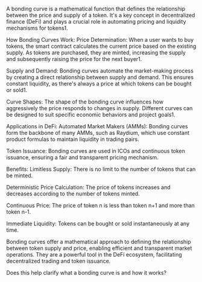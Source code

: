 A bonding curve is a mathematical function that defines the relationship between the price and supply of a token. It's a key concept in decentralized finance (DeFi) and plays a crucial role in automating pricing and liquidity mechanisms for tokens1.

How Bonding Curves Work:
Price Determination: When a user wants to buy tokens, the smart contract calculates the current price based on the existing supply. As tokens are purchased, they are minted, increasing the supply and subsequently raising the price for the next buyer1.

Supply and Demand: Bonding curves automate the market-making process by creating a direct relationship between supply and demand. This ensures constant liquidity, as there's always a price at which tokens can be bought or sold1.

Curve Shapes: The shape of the bonding curve influences how aggressively the price responds to changes in supply. Different curves can be designed to suit specific economic behaviors and project goals1.

Applications in DeFi:
Automated Market Makers (AMMs): Bonding curves form the backbone of many AMMs, such as Raydium, which use constant product formulas to maintain liquidity in trading pairs.

Token Issuance: Bonding curves are used in ICOs and continuous token issuance, ensuring a fair and transparent pricing mechanism.

Benefits:
Limitless Supply: There is no limit to the number of tokens that can be minted.

Deterministic Price Calculation: The price of tokens increases and decreases according to the number of tokens minted.

Continuous Price: The price of token n is less than token n+1 and more than token n-1.

Immediate Liquidity: Tokens can be bought or sold instantaneously at any time.

Bonding curves offer a mathematical approach to defining the relationship between token supply and price, enabling efficient and transparent market operations. They are a powerful tool in the DeFi ecosystem, facilitating decentralized trading and token issuance.

Does this help clarify what a bonding curve is and how it works?